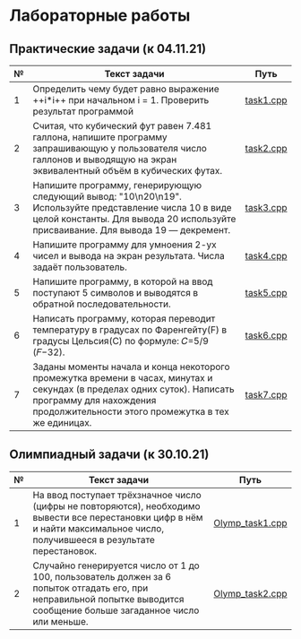 # Лабораторные работы
## Практические задачи (к 04.11.21)
№ | Текст задачи | Путь
------------ | ------------- | -------------
1 |Определить чему будет равно выражение ++i*i++ при начальном i = 1. Проверить результат программой| [task1.cpp](https://github.com/MelnikovDenis/Labs_PSTU/blob/master/Hometask%20(04.11.21)/task1.cpp) 
2 |Считая, что кубический фут равен 7.481 галлона, напишите программу запрашивающую у пользователя число галлонов и выводящую на экран эквивалентный объём в кубических футах.|[task2.cpp](https://github.com/MelnikovDenis/Labs_PSTU/blob/master/Hometask%20(04.11.21)/task2.cpp)
3 |Напишите программу, генерирующую следующий вывод: "10\n20\n19". Используйте представление числа 10 в виде целой константы. Для вывода 20 используйте присваивание. Для вывода 19 — декремент.| [task3.cpp](https://github.com/MelnikovDenis/Labs_PSTU/blob/master/Hometask%20(04.11.21)/task3.cpp) 
4 |Напишите программу для умноения 2-ух чисел и вывода на экран результата. Числа задаёт пользователь.|[task4.cpp](https://github.com/MelnikovDenis/Labs_PSTU/blob/master/Hometask%20(04.11.21)/task4.cpp)
5 |Напишите программу, в которой на ввод поступают 5 символов и выводятся в обратной последовательности.| [task5.cpp](https://github.com/MelnikovDenis/Labs_PSTU/blob/master/Hometask%20(04.11.21)/task5.cpp) 
6 |Написать программу, которая переводит температуру в градусах по Фаренгейту(F) в градусы Цельсия(C) по формуле: 𝐶=5/9 (𝐹−32).|[task6.cpp](https://github.com/MelnikovDenis/Labs_PSTU/blob/master/Hometask%20(04.11.21)/task6.cpp)
7 |Заданы моменты начала и конца некоторого промежутка времени в часах, минутах и секундах (в пределах одних суток). Написать программу для нахождения продолжительности этого промежутка в тех же единицах.|[task7.cpp](https://github.com/MelnikovDenis/Labs_PSTU/blob/master/Hometask%20(04.11.21)/task7.cpp)

## Олимпиадный задачи (к 30.10.21)
№ | Текст задачи | Путь
------------ | ------------- | -------------
1 |На ввод поступает трёхзначное число (цифры не повторяются), необходимо вывести все перестановки цифр в нём и найти максимальное число, получившееся в результате перестановок.| [Olymp_task1.cpp](https://github.com/MelnikovDenis/Labs_PSTU/blob/master/Olymp_task1/Olymp_task1.cpp) 
2 |Случайно генерируется число от 1 до 100, пользователь должен за 6 попыток отгадать его, при неправильной попытке выводится сообщение больше загаданное число или меньше. |[Olymp_task2.cpp](https://github.com/MelnikovDenis/Labs_PSTU/blob/master/Olymp_task2/Olymp_task2.cpp)
